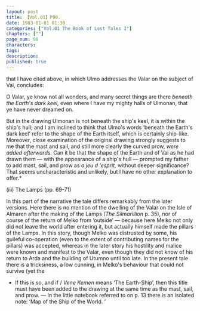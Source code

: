 ```yaml
---
layout: post
title: 【Vol.01】P90.
date: 1983-01-01 01:30
categories: ["Vol.01 The Book of Lost Tales I"]
chapters: [""]
page_num: 90
characters: 
tags: 
description: 
published: true
---
```


<p style="text-indent: 0;">
that I have cited above, in which Ulmo addresses the Valar on the subject of Vai, concludes:
</p>

O Valar, ye know not all wonders, and many secret things are there <I>beneath the Earth's dark keel, </I>even where I have my mighty halls of Ulmonan, that ye have never dreamed on.

But in the drawing Ulmonan is not beneath the ship's keel, it is within the ship's hull; and I am inclined to think that Ulmo's words ‘beneath the Earth's dark keel’ refer to the shape of the Earth itself, which is certainly ship-like. Moreover, close examination of the original drawing strongly suggests to me that the mast and sail, and still more clearly the curved prow, <I>were added afterwards. </I>Can it be that the shape of the Earth and of Vai as he had drawn them — with the appearance of a ship's hull — prompted my father to add mast, sail, and prow as <I>a jeu d ‘esprit, </I>without deeper significance? That seems uncharacteristic and unlikely, but I have no other explanation to offer.*

(iii) The Lamps (pp. 69-71)

In this part of the narrative the tale differs remarkably from the later versions. Here there is no mention of the dwelling of the Valar on the Isle of Almaren after the making of the Lamps <I>(The Silmarillion </I>p. 35), nor of course of the return of Melko from ‘outside’ — because here Melko not only did not leave the world after entering it, but actually himself made the pillars of the Lamps. In this story, though Melko was distrusted by some, his guileful co-operation (even to the extent of contributing names for the pillars) was accepted, whereas in the later story his hostility and malice were known and manifest to the Valar, even though they did not know of his return to Arda and the building of Utumno until too late. In the present tale there is a tricksiness, a low cunning, in Melko's behaviour that could not survive (yet the

* If this is so, and if / <I>Vene Kemen </I>means ‘The Earth-Ship’, then this title must have been added to the drawing at the same time as the mast, sail, and prow. — In the little notebook referred to on p. 13 there is an isolated note: ‘Map of the Ship of the World. ’

